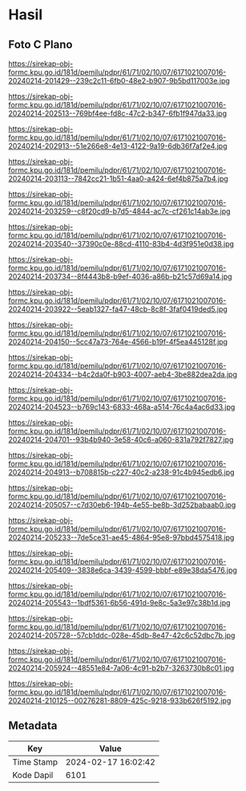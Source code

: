# Hasil

## Foto C Plano

https://sirekap-obj-formc.kpu.go.id/181d/pemilu/pdpr/61/71/02/10/07/6171021007016-20240214-201429--239c2c11-6fb0-48e2-b907-9b5bd117003e.jpg

https://sirekap-obj-formc.kpu.go.id/181d/pemilu/pdpr/61/71/02/10/07/6171021007016-20240214-202513--769bf4ee-fd8c-47c2-b347-6fb1f947da33.jpg

https://sirekap-obj-formc.kpu.go.id/181d/pemilu/pdpr/61/71/02/10/07/6171021007016-20240214-202913--51e266e8-4e13-4122-9a19-6db36f7af2e4.jpg

https://sirekap-obj-formc.kpu.go.id/181d/pemilu/pdpr/61/71/02/10/07/6171021007016-20240214-203113--7842cc21-1b51-4aa0-a424-6ef4b875a7b4.jpg

https://sirekap-obj-formc.kpu.go.id/181d/pemilu/pdpr/61/71/02/10/07/6171021007016-20240214-203259--c8f20cd9-b7d5-4844-ac7c-cf261c14ab3e.jpg

https://sirekap-obj-formc.kpu.go.id/181d/pemilu/pdpr/61/71/02/10/07/6171021007016-20240214-203540--37390c0e-88cd-4110-83b4-4d3f951e0d38.jpg

https://sirekap-obj-formc.kpu.go.id/181d/pemilu/pdpr/61/71/02/10/07/6171021007016-20240214-203734--8f4443b8-b9ef-4036-a86b-b21c57d69a14.jpg

https://sirekap-obj-formc.kpu.go.id/181d/pemilu/pdpr/61/71/02/10/07/6171021007016-20240214-203922--5eab1327-fa47-48cb-8c8f-3faf0419ded5.jpg

https://sirekap-obj-formc.kpu.go.id/181d/pemilu/pdpr/61/71/02/10/07/6171021007016-20240214-204150--5cc47a73-764e-4566-b19f-4f5ea445128f.jpg

https://sirekap-obj-formc.kpu.go.id/181d/pemilu/pdpr/61/71/02/10/07/6171021007016-20240214-204334--b4c2da0f-b903-4007-aeb4-3be882dea2da.jpg

https://sirekap-obj-formc.kpu.go.id/181d/pemilu/pdpr/61/71/02/10/07/6171021007016-20240214-204523--b769c143-6833-468a-a514-76c4a4ac6d33.jpg

https://sirekap-obj-formc.kpu.go.id/181d/pemilu/pdpr/61/71/02/10/07/6171021007016-20240214-204701--93b4b940-3e58-40c6-a060-831a792f7827.jpg

https://sirekap-obj-formc.kpu.go.id/181d/pemilu/pdpr/61/71/02/10/07/6171021007016-20240214-204913--b708815b-c227-40c2-a238-91c4b945edb6.jpg

https://sirekap-obj-formc.kpu.go.id/181d/pemilu/pdpr/61/71/02/10/07/6171021007016-20240214-205057--c7d30eb6-194b-4e55-be8b-3d252babaab0.jpg

https://sirekap-obj-formc.kpu.go.id/181d/pemilu/pdpr/61/71/02/10/07/6171021007016-20240214-205233--7de5ce31-ae45-4864-95e8-97bbd4575418.jpg

https://sirekap-obj-formc.kpu.go.id/181d/pemilu/pdpr/61/71/02/10/07/6171021007016-20240214-205409--3838e6ca-3439-4599-bbbf-e89e38da5476.jpg

https://sirekap-obj-formc.kpu.go.id/181d/pemilu/pdpr/61/71/02/10/07/6171021007016-20240214-205543--1bdf5361-6b56-491d-9e8c-5a3e97c38b1d.jpg

https://sirekap-obj-formc.kpu.go.id/181d/pemilu/pdpr/61/71/02/10/07/6171021007016-20240214-205728--57cb1ddc-028e-45db-8e47-42c6c52dbc7b.jpg

https://sirekap-obj-formc.kpu.go.id/181d/pemilu/pdpr/61/71/02/10/07/6171021007016-20240214-205924--48551e84-7a06-4c91-b2b7-3263730b8c01.jpg

https://sirekap-obj-formc.kpu.go.id/181d/pemilu/pdpr/61/71/02/10/07/6171021007016-20240214-210125--00276281-8809-425c-9218-933b626f5192.jpg


## Metadata

| Key        | Value               |
| ---------- | ------------------- |
| Time Stamp | 2024-02-17 16:02:42 |
| Kode Dapil | 6101                |



